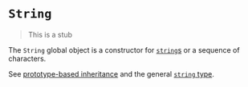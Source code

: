 # `String`

> This is a stub

The `String` global object is a constructor for [`string`s][type-string] or a sequence of characters.

See [prototype-based inheritance][concept-prototype-inheritance] and the general [`string` type][type-string].

[concept-prototype-inheritance]: ../info/prototype_inheritance.md
[type-string]: ../../../../reference/types/string.md
